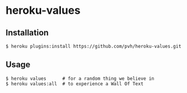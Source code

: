 # heroku-values

## Installation

```
$ heroku plugins:install https://github.com/pvh/heroku-values.git
```

## Usage

```
$ heroku values      # for a random thing we believe in
$ heroku values:all  # to experience a Wall Of Text
```

